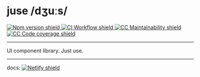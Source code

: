 # juse /dʒuːs/

<a href="https://www.npmjs.com/package/@juse-ui/juse" alt="Contributors">
  <img src="https://img.shields.io/npm/v/@juse-ui/juse?logo=npm&style=flat-square" alt="Npm version shield"/>
</a>

<a href="https://github.com/juse-ui/juse/actions/">
  <img src="https://img.shields.io/github/workflow/status/juse-ui/juse/CI/master?label=CI&logo=github&style=flat-square" alt="CI Workflow shield"/>
</a>

<a href="https://codeclimate.com/github/juse-ui/juse/maintainability">
  <img src="https://api.codeclimate.com/v1/badges/eafdd57eeed8e5310028/maintainability" alt="CC Maintainability shield"/>
</a>

<a href="https://codeclimate.com/github/juse-ui/juse/test_coverage">
  <img src="https://api.codeclimate.com/v1/badges/eafdd57eeed8e5310028/test_coverage" alt="CC Code coverage shield"/>
</a>

---

UI component library. Just use.

---

docs: <a href="https://juse.netlify.com" alt="Contributors">
<img src="https://img.shields.io/netlify/eff16361-1e1a-4e3b-8dcb-923e4f683203?style=flat-square" alt="Netlify shield"/>
</a>
